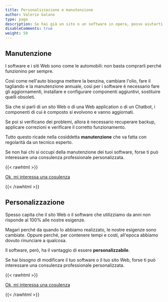 ```yaml
---
title: Personalizzazione e manutenzione
author: Valerio Galano
type: page
description: Se hai già un sito o un software in opera, posso aiutarti nella risoluzione di bug, l'aggiornamento o la realizzazione di funzioni personalizzate.
disableComments: true
weight: 50
---
```

## Manutenzione

I software e i siti Web sono come le automobili: non basta comprarli perché funzionino per sempre.

Così come nell'auto bisogna mettere la benzina, cambiare l'olio, fare il tagliando e la manutenzione annuale, così per i software è necessario fare gli aggiornamenti, installare e configurare componenti aggiuntivi, sostituire quelli obsoleti.

Sia che si parli di un sito Web o di una Web application o di un Chatbot, i componenti di cui è composto si evolvono e vanno aggiornati.

Se poi si verificano dei problemi, allora è necessario recuperare backup, applicare correzioni e verificare il corretto funzionamento.

Tutto questo ricade nella cosiddetta **manutenzione** che va fatta con regolarità da un tecnico esperto.

Se non hai chi si occupi della manutenzione dei tuoi software, forse ti può interessare una consulenza professionale personalizzata.

{{< rawhtml >}}
    <p><a class="button primary fit icon fa-pencil" href="/consulenza">Ok, mi interessa una cosulenza</a></p>
{{< /rawhtml >}}

## Personalizzazione

Spesso capita che il sito Web o il software che utilizziamo da anni non risponde al 100% alle nostre esigenze.

Magari perché da quando lo abbiamo realizzato, le nostre esigenze sono cambiate. Oppure perché, per contenere tempi e costi, all'epoca abbiamo dovuto rinunciare a qualcosa.

Il software, però, ha il vantaggio di essere **personalizzabile**.

Se hai bisogno di modificare il tuo software o il tuo sito Web, forse ti può interessare una consulenza professionale personalizzata.

{{< rawhtml >}}
    <p><a class="button primary fit icon fa-pencil" href="/consulenza">Ok, mi interessa una cosulenza</a></p>
{{< /rawhtml >}}